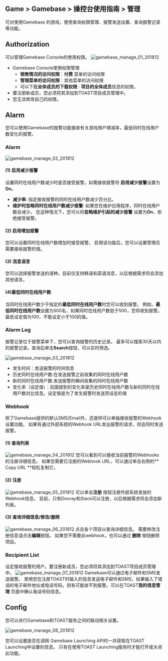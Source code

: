 ## Game > Gamebase > 操控台使用指南 >  管理

可对使用Gamebase 的游戏，使用查询权限管理、报警发送设置、查询报警记录等功能。

## Authorization

可以管理Gamebase Console的使用权限。
![gamebase_manage_01_201812](https://static.toastoven.net/prod_gamebase/Operators_Guide/gamebase_manage_01_202003.png)

* Gamebase Console使用权限管理
  * **销售情况的访问权限**：**付费** 菜单的访问权限
  * **管理菜单的访问权限**：其他菜单的访问权限
  * 可以下载**全体成员的下载权限** : **项目的全体成员**信息的权限。
* 要注册新成员，您必须将其添加到TOAST项目成员管理中。
* 您无法修改自己的权限。

## Alarm

您可以使用Gamebase的报警功能接收有关游戏用户增减率，最低同时在线用户数变化的报警。

### Alarm

![gamebase_manage_02_201812](https://static.toastoven.net/prod_gamebase/gamebase_manage_02_201812.png)

#### (1) 启用减少报警
设置同时在线用户数减少时是否接受报警。如需接收报警将 **启用减少报警**设置为 **On**。

- **减少率**: 指定接收报警的同时在线用户数减少百分比。
- **维护时忽略同时在线用户数减少报警**: 如果您在维护应用程序，同时在线用户数会减少。
  在这种情况下，您可以将**忽略维护引起的减少报警** 设置为**On**，拒绝接受报警。

#### (2) 启用增加报警
您可以设置同时在线用户数增加时接受报警。
启用该功能后，您可以设置管理员需要接收报警的值。

#### (3) 消息语言
您可以选择报警发送的语种。目前仅支持韩语和英语消息，以后根据需求将会添加其他语言。

#### (4)最低同时在线用户数
当同时在线用户数少于指定的**最低同时在线用户数**时您可以收到报警。 例如，**最低同时在线用户数**设置为500名，如果同时在线用户数低于500，您将收到报警。最低设定值为100，不能设定小于100的值。

### Alarm Log

报警记录位于报警菜单下，您可以查询报警的历史记录。
最多可以搜索30天以内的报警记录。查询后单击**Search**按钮，可以实时筛选。

![gamebase_manage_03_201812](https://static.toastoven.net/prod_gamebase/gamebase_manage_03_201812.png)

- 发生时间：发送报警的时间信息
- 历史同时在线用户数:在发送报警之前收集的同时在线用户数
- 新的同时在线用户数:发送报警的瞬间收集的同时在线用户数
- 变化率（设定值）：前面提到的变化率是历史同时在线用户数与新的同时在线用户数对比信息。设定值是为了发生报警时发送而设定的值

### Webhook
除了Gamebase提供的默认SMS/Email外，还提供可以单独接收报警的Webhook设置功能。
如果有通过外部系统的Webhook URL发出报警的请求，则会同时发送报警。

#### (1) 查询列表
![gamebase_manage_04_201812](https://static.toastoven.net/prod_gamebase/gamebase_manage_04_201812.png)
您可以看到可以接收当前报警的Webhooks的注册详细信息。
如果您需要已注册的Webhook URL，可以通过单击右侧的** Copy URL **轻松复制它。

#### (2) 注册
![gamebase_manage_05_201812](https://static.toastoven.net/prod_gamebase/gamebase_manage_05_201812.png)
可以单击**注册** 按钮注册外部系统发放的Webhook信息。
目前，只有Dooray和Slack可以注册，以后根据需求将会添加新列表。

#### (3) 查询详细信息/修改/删除
![gamebase_manage_06_201812](https://static.toastoven.net/prod_gamebase/gamebase_manage_06_201812.png)
点击各个项目以查询详细信息。
需要修改注册信息请点击**编辑**按钮。 如果您不需要此webhook，也可以通过 **删除** 按钮删除项目。

### Recipient List

设定接收报警的用户。要注册新成员，您必须将其添加到TOAST项目成员管理中。
![gamebase_manage_07_201812](https://static.toastoven.net/prod_gamebase/gamebase_manage_07_201812.png)
Gamebase可以通过电子邮件和SMS发送报警。
使用您在注册TOAST时输入的信息发送电子邮件和SMS，如果输入了错误的电子邮件地址或电话号码，则有可能收不到报警。可以在TOAST**我的信息管理** 页面中确认电话号码信息。

## Config

您可以进行Gamebase和TOAST服务之间的联动相关设置。

![gamebase_manage_08_201812](https://static.toastoven.net/prod_gamebase/gamebase_manage_08_201812.png)

您可以设置是否在调用 Gamebase Launching API时一并获取在TOAST Launching中设置的信息。 只有在使用TOAST Launching服务时才能打开或关闭此功能。
